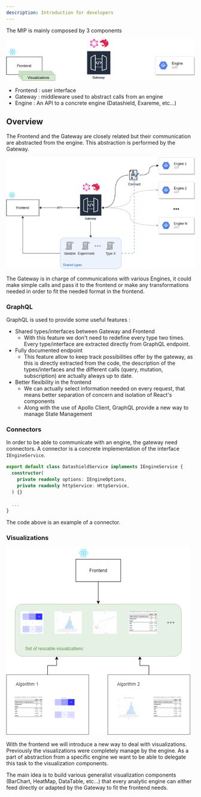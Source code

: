 ```yaml
---
description: Introduction for developers
---
```


The MIP is mainly composed by 3 components 

![](../.gitbook/assets/components.drawio.png)

* Frontend : user interface
* Gateway : middleware used to abstract calls from an engine
* Engine : An API to a concrete engine (Datashield, Exareme, etc...)

## Overview 
The Frontend and the Gateway are closely related but their communication are abstracted from the engine. This abstraction is performed by the Gateway.

![](../.gitbook/assets/overview.png)

The Gateway is in charge of communications with various Engines, it could make simple calls and pass it to the frontend or make any transformations needed in order to fit the needed format in the frontend.

### GraphQL

GraphQL is used to provide some useful features : 

* Shared types/interfaces between Gateway and Frontend
  * With this feature we don't need to redefine every type two times. Every type/interface are extracted directly from GraphQL endpoint. 
* Fully documented endpoint
  * This feature allow to keep track possibilities offer by the gateway, as this is directly extracted from the code, the description of the types/interfaces and the different calls (query, mutation, subscription) are actually always up to date.
* Better flexibility in the frontend
  * We can actually select information needed on every request, that means better separation of concern and isolation of React's components
  * Along with the use of Apollo Client, GraphQL provide a new way to manage State Management 

### Connectors

In order to be able to communicate with an engine, the gateway need connectors. A connector is a concrete implementation of the interface `IEngineService`. 

```typescript 
export default class DatashieldService implements IEngineService {
  constructor(
    private readonly options: IEngineOptions,
    private readonly httpService: HttpService,
  ) {}

  ...
}
```

The code above is an example of a connector.

### Visualizations

![](../.gitbook/assets/visualizations.png)

With the frontend we will introduce a new way to deal with visualizations. Previously the visualizations were completely manage by the engine. As a part of abstraction from a specific engine we want to be able to delegate this task to the visualization components.

The main idea is to build various generalist visualization components (BarChart, HeatMap, DataTable, etc...) that every analytic engine can either feed directly or adapted by the Gateway to fit the frontend needs.


